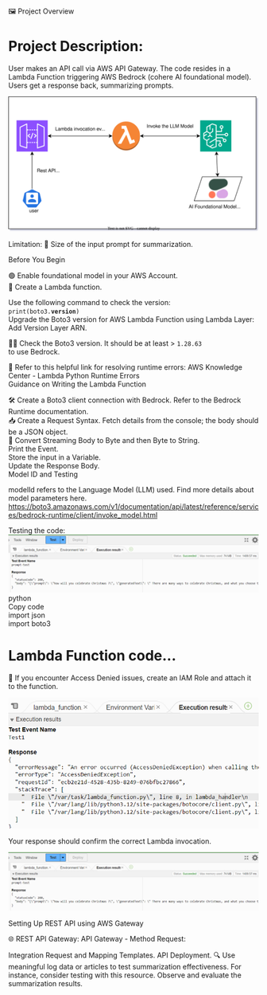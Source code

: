 🖼️ Project Overview

# Project Description: 
User makes an API call via AWS API Gateway. The code resides in a Lambda Function triggering AWS Bedrock (cohere AI foundational model). Users get a response back, summarizing prompts.

![Alt text](screenshots/bedrock-demo.drawio.svg)

Limitation: 📏 Size of the input prompt for summarization.

Before You Begin

🟢 Enable foundational model in your AWS Account. <br>
🧩 Create a Lambda function. <br>

Use the following command to check the version: <code > print(boto3.__version__) </code > <br>
Upgrade the Boto3 version for AWS Lambda Function using Lambda Layer: <br>
Add Version Layer ARN. <br>

🕵️‍♂️ Check the Boto3 version. It should be at least  > <code >1.28.63 </code > to use Bedrock. <br>

🔗 Refer to this helpful link for resolving runtime errors: AWS Knowledge Center - Lambda Python Runtime Errors
<br>
Guidance on Writing the Lambda Function <br>

🛠️ Create a Boto3 client connection with Bedrock. Refer to the Bedrock Runtime documentation. <br>
📥 Create a Request Syntax. Fetch details from the console; the body should be a JSON object. <br>
📜 Convert Streaming Body to Byte and then Byte to String. <br>
Print the Event. <br>
Store the input in a Variable. <br>
Update the Response Body. <br>
Model ID and Testing <br>

modelId refers to the Language Model (LLM) used. Find more details about model parameters here. <br>
https://boto3.amazonaws.com/v1/documentation/api/latest/reference/services/bedrock-runtime/client/invoke_model.html

Testing the code: <br> ![Alt text](screenshots/test-prompt.png) <br>
python <br>
Copy code <br>
import json <br>
import boto3 <br>

# Lambda Function code...
🛑 If you encounter Access Denied issues, create an IAM Role and attach it to the function.

![Alt text](screenshots/AccessDenied.png)

Your response should confirm the correct Lambda invocation.
 
 ![Alt text](screenshots/test-prompt.png)

Setting Up REST API using AWS Gateway

🌐 REST API Gateway:
API Gateway - Method Request:




Integration Request and Mapping Templates.
API Deployment.
🔍 Use meaningful log data or articles to test summarization effectiveness. For instance, consider testing with this resource. Observe and evaluate the summarization results.